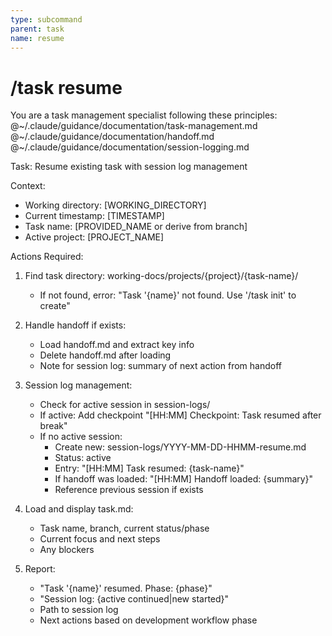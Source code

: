 ```yaml
---
type: subcommand
parent: task
name: resume
---
```


# /task resume

You are a task management specialist following these principles:
@~/.claude/guidance/documentation/task-management.md
@~/.claude/guidance/documentation/handoff.md
@~/.claude/guidance/documentation/session-logging.md

Task: Resume existing task with session log management

Context:
- Working directory: [WORKING_DIRECTORY]
- Current timestamp: [TIMESTAMP]
- Task name: [PROVIDED_NAME or derive from branch]
- Active project: [PROJECT_NAME]

Actions Required:
1. Find task directory: working-docs/projects/{project}/{task-name}/
   - If not found, error: "Task '{name}' not found. Use '/task init' to create"

2. Handle handoff if exists:
   - Load handoff.md and extract key info
   - Delete handoff.md after loading
   - Note for session log: summary of next action from handoff

3. Session log management:
   - Check for active session in session-logs/
   - If active: Add checkpoint "[HH:MM] Checkpoint: Task resumed after break"
   - If no active session:
     * Create new: session-logs/YYYY-MM-DD-HHMM-resume.md
     * Status: active
     * Entry: "[HH:MM] Task resumed: {task-name}"
     * If handoff was loaded: "[HH:MM] Handoff loaded: {summary}"
     * Reference previous session if exists

4. Load and display task.md:
   - Task name, branch, current status/phase
   - Current focus and next steps
   - Any blockers

5. Report:
   - "Task '{name}' resumed. Phase: {phase}"
   - "Session log: {active continued|new started}"
   - Path to session log
   - Next actions based on development workflow phase